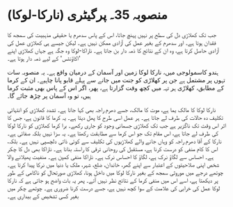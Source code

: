 # منصوبہ 35۔ پرگیٹری (نارکا-لوکا)

جب تک کھلاڑی دل کی سطح پر نہیں پہنچ جاتا، اس کے پاس سدھرم یا حقیقی مذہبیت کی سمجھ کا فقدان ہوتا ہے۔ اور سدھرم کے بغیر عمل کی آزادی ممکن نہیں ہے۔ لیکن جیسے ہی کھلاڑی عمل کی آزادی حاصل کرتا ہے، وہ ان کے نتائج کا ذمہ دار بن جاتا ہے۔ ناراکا-لوکا وہ جگہ ہے جہاں کھلاڑی اپنے 'اکاؤنٹس' کے لیے ذمہ دار ہوتا ہے۔

ہندو کاسمولوجی میں، نارکا لوکا زمین اور آسمان کے درمیان واقع ہے۔ یہ منصوبہ سات تہوں پر مشتمل ہے جن پر کھلاڑی کو جنت میں جانے سے پہلے قابو پانا چاہیے۔ ان کے کرما کے مطابق، کھلاڑی ہر تہہ میں کچھ وقت گزارتا ہے، پھر، اگر اس کے پاس بھی مثبت کرما ہیں، تو وہ آسمان پر چڑھ جائے گا۔

نارکا لوکا کا مالک یما ہے، موت کا مالک، جسے دھرم راجہ بھی کہا جاتا ہے۔ تشدد کھلاڑی کو انتہائی تکلیف دہ حالات کی طرف لے جاتا ہے۔ ہر عمل اسی طرح کا پھل دیتا ہے۔ یہ کرما کا قانون ہے، جس کا اثر اس وقت تک ناگزیر ہے جب تک کھلاڑی جسمانی وجود کو جاری رکھے۔ برا کرما کھلاڑی کو نارکا لوکا کی طرف لے جاتا ہے، اس مقام تک جو اس کرما سے مطابقت رکھتا ہے۔ یہ سزا نہیں بلکہ صفائی ہے۔ نارکا کے آقا دھرم راجہ کو وہاں جانے والے کھلاڑیوں کی تکلیف سے کوئی ذاتی دلچسپی نہیں ہے۔ بلکہ، اس کا کام منفی کو درست کرنا ہے، مستقبل کی روحانی ترقی کا راستہ بنانا ہے۔ ناراکا بھی دل کا چکر ہے۔ احساس سے لگاؤ نرک ہے، لگاؤ کا احساس نرک ہے۔ ناراکا منفی کمپن ہے۔ منفیت پھیلانے والا شخص اپنی صلاحیتوں کے اعتبار سے اپنے گھر، خاندان، ضلع، شہر، ملک یا دنیا میں نرکا پیدا کرتا ہے۔ چوتھے درجے میں موروثی سمجھ کے بغیر نارکا لوکا میں داخل ہونا، کھلاڑی صورتحال کو ناکامی کے طور پر دیکھتا ہے، اسے اس میں منفی کرما کے نتائج نظر نہیں آتے۔ پھر یہ بات واضح ہو جاتی ہے کہ نارکا لوکا عمل کی خرابی کی علامت کے سوا کچھ نہیں ہے، جسے درست کرنا ضروری ہے۔ چوتھے چکر میں بغیر کسی تشخیص کے بیداری ہے۔
